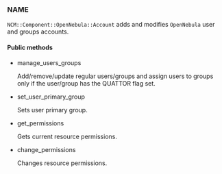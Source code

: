 
### NAME

`NCM::Component::OpenNebula::Account` adds and modifies `OpenNebula` user
and groups accounts.

#### Public methods

- manage\_users\_groups

    Add/remove/update regular users/groups and assign users to groups
    only if the user/group has the QUATTOR flag set.

- set\_user\_primary\_group

    Sets user primary group.

- get\_permissions

    Gets current resource permissions.

- change\_permissions

    Changes resource permissions.
